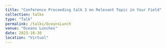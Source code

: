 ```yaml
---
title: "Conference Proceeding talk 3 on Relevant Topic in Your Field"
collection: talks
type: "Talk"
permalink: /talks/OceansLunch
venue: "Oceans Lunches"
date: 2023-10-30
location: "Virtual"
---
```


